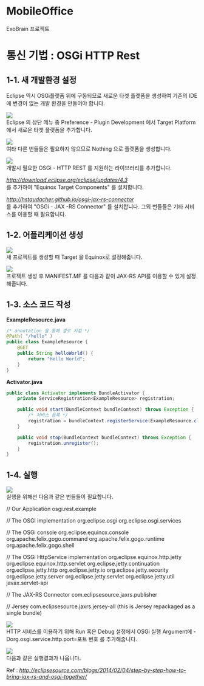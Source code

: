 MobileOffice
============

ExoBrain 프로젝트

<h1> 통신 기법 : OSGi HTTP Rest </h1>

<h2> 1-1. 새 개발환경 설정 </h2>

Eclipse 역시 OSGi플랫폼 위에 구동되므로 새로운 타겟 플랫폼을 생성하여 기존의 IDE에 변경이
없는 개발 환경을 만들어야 합니다.

<img src=http://eclipsesource.com/blogs/wp-content/uploads/2014/02/001-target.png><br>
 Eclipse 의 상단 메뉴 중 Preference - Plugin Development 에서 Target Platform에서
새로운 타겟 플랫폼을 추가합니다.

<img src=http://eclipsesource.com/blogs/wp-content/uploads/2014/02/002-create-target.png><br>
여타 다른 번들들은 필요하지 않으므로 Nothing 으로 플랫폼을 생성합니다.

<img src=http://eclipsesource.com/blogs/wp-content/uploads/2014/02/003-add-software-site.png><br>
개발시 필요한 OSGi - HTTP REST 를 지원하는 라이브러리를 추가합니다.

<i>http://download.eclipse.org/eclipse/updates/4.3</i><br>
를 추가하여 "Equinox Target Components" 를 설치합니다.

<i>http://hstaudacher.github.io/osgi-jax-rs-connector</i><br>
를 추가하여 "OSGi - JAX -RS Connector" 를 설치합니다. 그외 번들들은 기타 서비스를 이용할 때 필요합니다.

<h2> 1-2. 어플리케이션 생성  </h2>

<img src=http://eclipsesource.com/blogs/wp-content/uploads/2014/02/007-create-bundle.png><br>
새 프로젝트를 생성할 때 Target 을 Equinox로 설정해줍니다.

<img src=http://eclipsesource.com/blogs/wp-content/uploads/2014/02/009-add-manifest.png><br>
프로젝트 생성 후 MANIFEST.MF 를 다음과 같이 JAX-RS API를 이용할 수 있게 설정해줍니다.

<h2> 1-3. 소스 코드 작성  </h2>

<b>ExampleResource.java</b>

```java
/* annotation 을 통해 경로 지정 */
@Path( "/hello" )
public class ExampleResource {
	@GET
	public String helloWorld() {
		return "Hello World";
	}
}
```


<b>Activator.java</b>
```java
public class Activator implements BundleActivator {
	private ServiceRegistration<ExampleResource> registration;

	public void start(BundleContext bundleContext) throws Exception {
		/* 서비스 등록 */
		registration = bundleContext.registerService(ExampleResource.class, new ExampleResource(), null);
	}

	public void stop(BundleContext bundleContext) throws Exception {
		registration.unregister();
	}
}
```


<h2> 1-4. 실행  </h2>

<img src=http://eclipsesource.com/blogs/wp-content/uploads/2014/02/011-add-launch-bundles.png><br>
실행을 위해선 다음과 같은 번들들이 필요합니다.

// Our Application
osgi.rest.example

// The OSGI implementation
org.eclipse.osgi
org.eclipse.osgi.services

// The OSGi console
org.eclipse.equinox.console
org.apache.felix.gogo.command
org.apache.felix.gogo.runtime
org.apache.felix.gogo.shell

// The OSGi HttpService implementation
org.eclipse.equinox.http.jetty
org.eclipse.equinox.http.servlet
org.eclipse.jetty.continuation
org.eclipse.jetty.http
org.eclipse.jetty.io
org.eclipse.jetty.security
org.eclipse.jetty.server
org.eclipse.jetty.servlet
org.eclipse.jetty.util
javax.servlet-api

// The JAX-RS Connector
com.eclipsesource.jaxrs.publisher

// Jersey
com.eclipsesource.jaxrs.jersey-all (this is Jersey repackaged as a single bundle)

<img src=http://eclipsesource.com/blogs/wp-content/uploads/2014/02/012-configure-port.png><br>
HTTP 서비스를 이용하기 위해 Run 혹은 Debug 설정에서 OSGi 실행 Argument에
-Dorg.osgi.service.http.port=포트 번호
를 추가해줍니다.

<img src=http://eclipsesource.com/blogs/wp-content/uploads/2014/02/014-run-in-browser.png><br>
다음과 같은 실행결과가 나옵니다.

Ref : <i>http://eclipsesource.com/blogs/2014/02/04/step-by-step-how-to-bring-jax-rs-and-osgi-together/</i>

